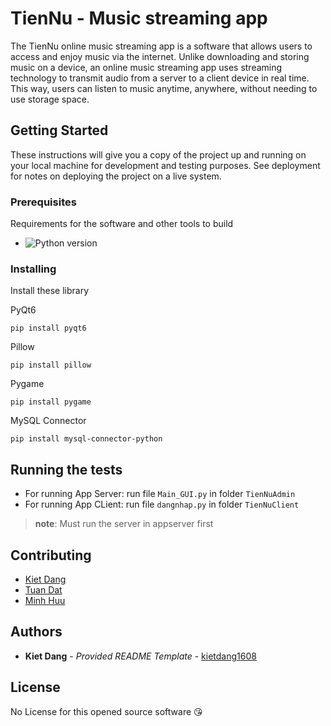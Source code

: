 # TienNu - Music streaming app

The TienNu online music streaming app is a software that allows users to access and enjoy music via the internet. Unlike downloading and storing music on a device, an online music streaming app uses streaming technology to transmit audio from a server to a client device in real time. This way, users can listen to music anytime, anywhere, without needing to use storage space.

## Getting Started

These instructions will give you a copy of the project up and running on
your local machine for development and testing purposes. See deployment
for notes on deploying the project on a live system.

### Prerequisites

Requirements for the software and other tools to build
- ![Python version](https://img.shields.io/badge/python-3.8+-brightgreen)

### Installing

Install these library

PyQt6

    pip install pyqt6

Pillow

    pip install pillow

Pygame

    pip install pygame

MySQL Connector

    pip install mysql-connector-python



## Running the tests

- For running App Server: run file `Main_GUI.py` in folder `TienNuAdmin`
- For running App CLient: run file `dangnhap.py` in folder `TienNuClient`
 > **note**: Must run the server in appserver first


## Contributing

  - [Kiet Dang](https://kietdang1608.github.io/MyPortfolio/)
  - [Tuan Dat](https://axy888.github.io/test-cv/)
  - [Minh Huu](https://axy888.github.io/test-cv/)


## Authors

  - **Kiet Dang** - *Provided README Template* -
    [kietdang1608](https://kietdang1608.github.io/MyPortfolio/)


## License

No License for this opened source software 😘



